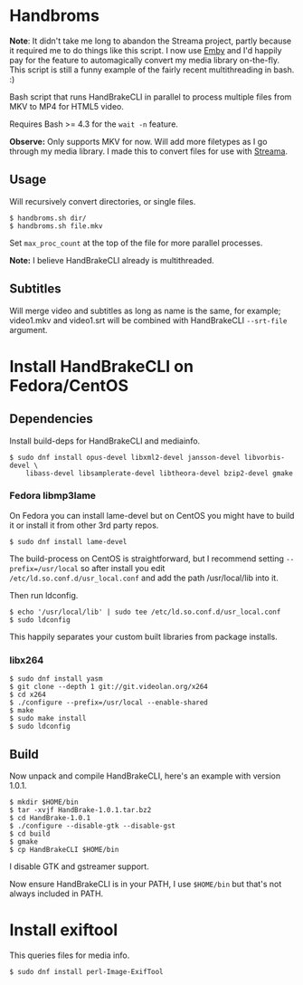 # Handbroms

**Note**: It didn't take me long to abandon the Streama project, partly because it required me to do things like this script. I now use [Emby](https://emby.media) and I'd happily pay for the feature to automagically convert my media library on-the-fly. This script is still a funny example of the fairly recent multithreading in bash. :)

Bash script that runs HandBrakeCLI in parallel to process multiple files from MKV to MP4 for HTML5 video.

Requires Bash >= 4.3 for the ``wait -n`` feature.

**Observe:** Only supports MKV for now. Will add more filetypes as I go through my media library. I made this to convert files for use with [Streama](https://github.com/dularion/streama).

## Usage

Will recursively convert directories, or single files.

	$ handbroms.sh dir/
	$ handbroms.sh file.mkv

Set ``max_proc_count`` at the top of the file for more parallel processes.

**Note:** I believe HandBrakeCLI already is multithreaded.

## Subtitles

Will merge video and subtitles as long as name is the same, for example; video1.mkv and video1.srt will be combined with HandBrakeCLI ``--srt-file`` argument.

# Install HandBrakeCLI on Fedora/CentOS

## Dependencies

Install build-deps for HandBrakeCLI and mediainfo.

	$ sudo dnf install opus-devel libxml2-devel jansson-devel libvorbis-devel \
		libass-devel libsamplerate-devel libtheora-devel bzip2-devel gmake

### Fedora libmp3lame

On Fedora you can install lame-devel but on CentOS you might have to build it or install it from other 3rd party repos.

	$ sudo dnf install lame-devel

The build-process on CentOS is straightforward, but I recommend setting ``--prefix=/usr/local`` so after install you edit ``/etc/ld.so.conf.d/usr_local.conf`` and add the path /usr/local/lib into it.

Then run ldconfig.

	$ echo '/usr/local/lib' | sudo tee /etc/ld.so.conf.d/usr_local.conf
	$ sudo ldconfig

This happily separates your custom built libraries from package installs.

### libx264

	$ sudo dnf install yasm
	$ git clone --depth 1 git://git.videolan.org/x264
	$ cd x264
	$ ./configure --prefix=/usr/local --enable-shared
	$ make
	$ sudo make install
	$ sudo ldconfig

## Build

Now unpack and compile HandBrakeCLI, here's an example with version 1.0.1.

	$ mkdir $HOME/bin
	$ tar -xvjf HandBrake-1.0.1.tar.bz2
	$ cd HandBrake-1.0.1
	$ ./configure --disable-gtk --disable-gst
	$ cd build
	$ gmake
	$ cp HandBrakeCLI $HOME/bin

I disable GTK and gstreamer support.

Now ensure HandBrakeCLI is in your PATH, I use ``$HOME/bin`` but that's not always included in PATH.

# Install exiftool

This queries files for media info.

	$ sudo dnf install perl-Image-ExifTool

